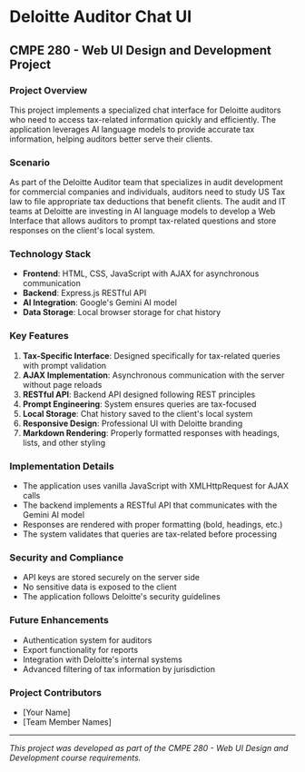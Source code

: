 # Deloitte Auditor Chat UI

## CMPE 280 - Web UI Design and Development Project

### Project Overview

This project implements a specialized chat interface for Deloitte auditors who need to access tax-related information quickly and efficiently. The application leverages AI language models to provide accurate tax information, helping auditors better serve their clients.

### Scenario

As part of the Deloitte Auditor team that specializes in audit development for commercial companies and individuals, auditors need to study US Tax law to file appropriate tax deductions that benefit clients. The audit and IT teams at Deloitte are investing in AI language models to develop a Web Interface that allows auditors to prompt tax-related questions and store responses on the client's local system.

### Technology Stack

- **Frontend**: HTML, CSS, JavaScript with AJAX for asynchronous communication
- **Backend**: Express.js RESTful API
- **AI Integration**: Google's Gemini AI model
- **Data Storage**: Local browser storage for chat history

### Key Features

1. **Tax-Specific Interface**: Designed specifically for tax-related queries with prompt validation
2. **AJAX Implementation**: Asynchronous communication with the server without page reloads
3. **RESTful API**: Backend API designed following REST principles
4. **Prompt Engineering**: System ensures queries are tax-focused
5. **Local Storage**: Chat history saved to the client's local system
6. **Responsive Design**: Professional UI with Deloitte branding
7. **Markdown Rendering**: Properly formatted responses with headings, lists, and other styling

### Implementation Details

- The application uses vanilla JavaScript with XMLHttpRequest for AJAX calls
- The backend implements a RESTful API that communicates with the Gemini AI model
- Responses are rendered with proper formatting (bold, headings, etc.)
- The system validates that queries are tax-related before processing

### Security and Compliance

- API keys are stored securely on the server side
- No sensitive data is exposed to the client
- The application follows Deloitte's security guidelines

### Future Enhancements

- Authentication system for auditors
- Export functionality for reports
- Integration with Deloitte's internal systems
- Advanced filtering of tax information by jurisdiction

### Project Contributors

- [Your Name]
- [Team Member Names]

---

*This project was developed as part of the CMPE 280 - Web UI Design and Development course requirements.*